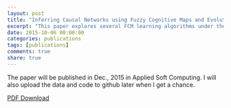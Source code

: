 ```yaml
---
layout: post
title: "Inferring Causal Networks using Fuzzy Cognitive Maps and Evolutionary Algorithms with Application to Gene Regulatory Network Reconstruction"
excerpt: "This paper explores several FCM learning algorithms under the decomposed framework. A set of benchmark problems based on gene network is developed and could be used in further studies."
date: 2015-10-06 00:00:00
categories: publications
tags: [publications]
comments: true
share: true
---
```


The paper will be published in Dec., 2015 in Applied Soft Computing. I will also upload the data and code to github later when I get a chance. 

<a href="http://www.sugarscape.net/downloads/2015-fcm-gene-asc.pdf">PDF Download<a/>
